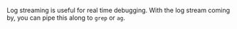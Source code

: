 Log streaming is useful for real time debugging.
With the log stream coming by, you can pipe this along to `grep` or `ag`.